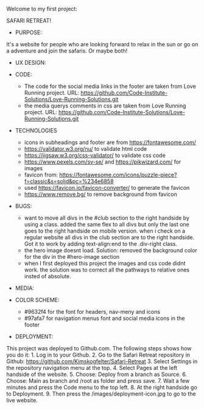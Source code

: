 Welcome to my first project:

SAFARI RETREAT!

- PURPOSE:

It's a website for people who are looking forward to relax in the sun or go on a adventure and join the safaris. Or maybe both!

- UX DESIGN:

- CODE:

  - The code for the social media links in the footer are taken from Love Running project. URL: https://github.com/Code-Institute-Solutions/Love-Running-Solutions.git
  - the media querys comments in css are taken from Love Running project. URL: <https://github.com/Code-Institute-Solutions/Love-Running-Solutions.git>

- TECHNOLOGIES

  - icons in subheadings and footer are from <https://fontawesome.com/>
  - https://validator.w3.org/nu/ to validate html code
  - https://jigsaw.w3.org/css-validator/ to validate css code
  - https://www.pexels.com/sv-se/ and https://pikwizard.com/ for images
  - favicon from: <https://fontawesome.com/icons/puzzle-piece?f=classic&s=solid&pc=%234e6858>
  - used https://favicon.io/favicon-converter/ to generate the favicon
  - https://www.remove.bg/ to remove background from favicon

- BUGS:

  - want to move all divs in the #club section to the right handside by using a class. added the same flex to all divs but only the last one goes to the right handside on mobile version. when i check on a regular website all divs in the club section are to the right handside.
    Got it to work by adding text-align:end to the .div-right class.
  - the hero image doesnt load. Solution: removed the background color for the div in the #hero-image section
  - when I first deployed this project the images and css code didnt work. the solution was to correct all the pathways to relative ones insted of absolute.

- MEDIA:

- COLOR SCHEME:

  - #9632f4 for the font for headers, nav-meny and icons
  - #97afa7 for navigation menus font and social media icons in the footer

- DEPLOYMENT:

This project was deployed to Github.com. The following steps shows how you do it: 1. Log in to your Github. 2. Go to the Safari Retreat repository in Github: <https://github.com/Kimskogfelter/Safari-Retreat> 3. Select Settings in the repository navigation menu at the top. 4. Select Pages at the left handside of the website. 5. Choose: Deploy from a branch as Source. 6. Choose: Main as branch and /root as folder and press save. 7. Wait a few minutes and press the Code menu to the top left. 8. At the right handside go to Deployment. 9. Then press the /images/deployment-icon.jpg to go to the live website.
